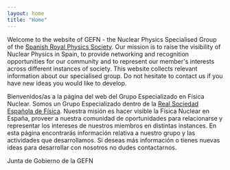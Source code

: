 ```yaml
---
layout: home
title: "Home"
---
```


Welcome to the website of GEFN - the Nuclear Physics Specialised Group of the <a href="https://rsef.es/">Spanish Royal Physics Society</a>. 
Our mission is to raise the visibility of Nuclear Physics in Spain, to provide networking and recognition opportunities for our 
community and to represent our member's interests across different instances of society. 
This website collects relevant information about our specialised group. 
Do not hesitate to contact us if you have new ideas you would like to develop. 

Bienvenidos/as a la página del web del Grupo Especializado en Física Nuclear. 
Somos un Grupo Especializado dentro de la <a href="https://rsef.es/">Real Sociedad Española de Física</a>.
Nuestra misión es hacer visible la Física Nuclear en España, proveer a nuestra comunidad de oportunidades para relacionarse
y representar los intereses de nuestros miembros en distintas instances. 
En esta página encontrarás información relativa a nuestro grupo y las actividades que desarrollamos. 
Si deseas más información  o tienes nuevas ideas para desarrollar con nosotros no dudes contactarnos.

Junta de Gobierno de la GEFN

